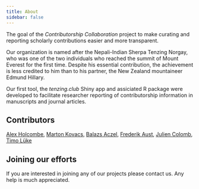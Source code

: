 ```yaml
---
title: About
sidebar: false
---
```


The goal of the _Contributorship Collaboration_ project to make curating and reporting scholarly contributions easier and more transparent.

Our organization is named after the Nepali-Indian Sherpa Tenzing Norgay, who was one of the two individuals who reached the summit of Mount Everest for the first time. Despite his essential contribution, the achievement is less credited to him than to his partner, the New Zealand mountaineer Edmund Hillary.

Our first tool, the _tenzing.club_ Shiny app and assiciated R package were developed to facilitate researcher reporting of contributorship information in manuscripts and journal articles.

## Contributors

[Alex Holcombe](https://fediscience.org/@alexh), [Marton Kovacs](https://nerdculture.de/@martonkovacs), [Balazs Aczel](https://scicomm.xyz/@balazsaczel), [Frederik Aust](https://fediscience.org/@FrederikAust), [Julien Colomb](https://nerdculture.de/@jcolomb), [Timo Lüke](https://scholar.social/@timolueke)

## Joining our efforts

If you are interested in joining any of our projects please contact us. Any help is much appreciated.
